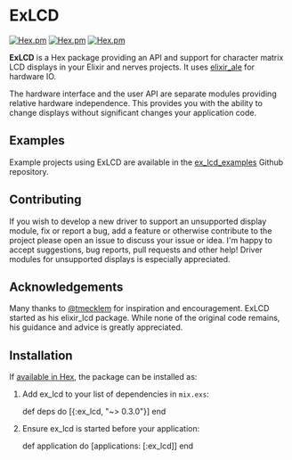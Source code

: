 # ExLCD

[![Hex.pm](https://img.shields.io/hexpm/v/plug.svg)](https://hex.pm/packages/ex_lcd)
[![Hex.pm](https://img.shields.io/hexpm/dt/plug.svg)](https://hex.pm/packages/ex_lcd)
[![Hex.pm](https://img.shields.io/hexpm/l/plug.svg)](https://hex.pm/packages/ex_lcd)

**ExLCD** is a Hex package providing an API and support for character
matrix LCD displays in your Elixir and nerves projects. It uses
[elixir_ale](https://github.com/fhunleth/elixir_ale) for hardware IO.

The hardware interface and the user API are separate modules providing
relative hardware independence. This provides you with the ability
to change displays without significant changes your application code.

## Examples

Example projects using ExLCD are available in the
[ex_lcd_examples](https://github.com/cthree/ex_lcd_examples)
Github repository.

## Contributing

If you wish to develop a new driver to support an unsupported display
module, fix or report a bug, add a feature or otherwise contribute to
the project please open an issue to discuss your issue or idea. I'm
happy to accept suggestions, bug reports, pull requests and other
help! Driver modules for unsupported displays is especially appreciated.

## Acknowledgements

Many thanks to [@tmecklem](https://github.com/tmecklem) for inspiration
and encouragement. ExLCD started as his elixir_lcd package. While none of
the original code remains, his guidance and advice is greatly appreciated.

## Installation

If [available in Hex](https://hex.pm/docs/publish), the package can be installed as:

  1. Add ex_lcd to your list of dependencies in `mix.exs`:

        def deps do
          [{:ex_lcd, "~> 0.3.0"}]
        end

  2. Ensure ex_lcd is started before your application:

        def application do
          [applications: [:ex_lcd]]
        end
